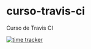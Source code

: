 # curso-travis-ci

Curso de Travis CI

[![time tracker](https://wakatime.com/badge/github/resparzasoto/curso-travis-ci.svg)](https://wakatime.com/badge/github/resparzasoto/curso-travis-ci)
